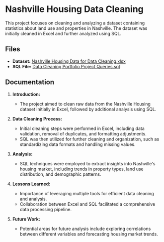 # Nashville Housing Data Cleaning

This project focuses on cleaning and analyzing a dataset containing statistics about land use and properties in Nashville. The dataset was initially cleaned in Excel and further analyzed using SQL.

## Files

- **Dataset:** [Nashville Housing Data for Data Cleaning.xlsx](https://github.com/Denzel-Witbooi/data-analysis-portfolio/blob/main/Nashville%20Housing%20Data%20for%20Data%20Cleaning.xlsx)
- **SQL File:** [Data Cleaning Portfolio Project Queries.sql](https://github.com/Denzel-Witbooi/data-analysis-portfolio/blob/main/Data%20Cleaning%20Portfolio%20Project%20Queries.sql)

## Documentation

1. **Introduction:**
   - The project aimed to clean raw data from the Nashville Housing dataset initially in Excel, followed by additional analysis using SQL.

2. **Data Cleaning Process:**
   - Initial cleaning steps were performed in Excel, including data validation, removal of duplicates, and formatting adjustments.
   - SQL was then utilized for further cleaning and organization, such as standardizing data formats and handling missing values.

3. **Analysis:**
   - SQL techniques were employed to extract insights into Nashville's housing market, including trends in property types, land use distribution, and demographic patterns.

4. **Lessons Learned:**
   - Importance of leveraging multiple tools for efficient data cleaning and analysis.
   - Collaboration between Excel and SQL facilitated a comprehensive data processing pipeline.

5. **Future Work:**
   - Potential areas for future analysis include exploring correlations between different variables and forecasting housing market trends.
